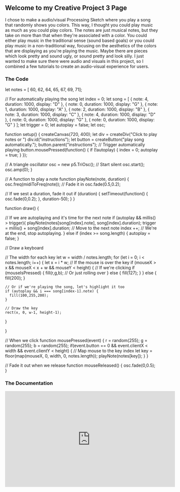 ## Welcome to my Creative Project 3 Page

I chose to make a audio/visual Processing Sketch where you play a song that randomly shows you colors. 
This way, I thought you could play music as much as you could play colors. The notes are just musical
notes, but they take on more than that when they're associated with a color. You could either play 
music in the traditional sense (sound based goals) or you could play music in a non-traditional way, 
focusing on the aesthetics of the colors that are displaying as you're playing the music. Maybe there 
are pieces which look pretty and sound ugly, or sound pretty and look silly. I just wanted to make sure
there were audio and visuals in this project, so I combined a few tutorials to create an audio-visual
experience for users. 



### The Code


let notes = [ 60, 62, 64, 65, 67, 69, 71];

// For automatically playing the song
let index = 0;
let song = [
  { note: 4, duration: 1000, display: "D" },
  { note: 0, duration: 1000, display: "G" },
  { note: 1, duration: 1000, display: "A" },
  { note: 2, duration: 1000, display: "B" },
  { note: 3, duration: 1000, display: "C" },
  { note: 4, duration: 1000, display: "D" },
  { note: 0, duration: 1000, display: "G" },
  { note: 0, duration: 1000, display: "G" }
];
let trigger = 0;
let autoplay = false;
let osc;

function setup() {
  createCanvas(720, 400);
  let div = createDiv("Click to play notes or ")
  div.id("instructions");
  let button = createButton("play song automatically.");
  button.parent("instructions");
  // Trigger automatically playing
  button.mousePressed(function() {
    if (!autoplay) {
      index = 0;
      autoplay = true;
    }
  });

  // A triangle oscillator
  osc = new p5.TriOsc();
  // Start silent
  osc.start();
  osc.amp(0);
}

// A function to play a note
function playNote(note, duration) {
  osc.freq(midiToFreq(note));
  // Fade it in
  osc.fade(0.5,0.2);

  // If we sest a duration, fade it out
  if (duration) {
    setTimeout(function() {
      osc.fade(0,0.2);
    }, duration-50);
  }
}

function draw() {

  // If we are autoplaying and it's time for the next note
  if (autoplay && millis() > trigger){
    playNote(notes[song[index].note], song[index].duration);
    trigger = millis() + song[index].duration;
    // Move to the next note
    index ++;
  // We're at the end, stop autoplaying.
  } else if (index >= song.length) {
    autoplay = false;
  }


  // Draw a keyboard

  // The width for each key
  let w = width / notes.length;
  for (let i = 0; i < notes.length; i++) {
    let x = i * w;
    // If the mouse is over the key
    if (mouseX > x && mouseX < x + w && mouseY < height) {
      // If we're clicking
      if (mouseIsPressed) {
        fill(r,g,b);
      // Or just rolling over
      } else {
        fill(127);
      }
    } else {
      fill(200);
    }

    // Or if we're playing the song, let's highlight it too
    if (autoplay && i === song[index-1].note) {
      fill(100,255,200);
    }

    // Draw the key
    rect(x, 0, w-1, height-1);
  }

}

// When we click
function mousePressed(event) {
    r = random(255);
    g = random(255);
    b = random(255);
  if(event.button == 0 && event.clientX < width && event.clientY < height) {
    // Map mouse to the key index
    let key = floor(map(mouseX, 0, width, 0, notes.length));
    playNote(notes[key]);
  }
}

// Fade it out when we release
function mouseReleased() {
  osc.fade(0,0.5);
}

### The Documentation

<iframe width="560" height="315" src="https://www.youtube.com/embed/8Rol6LgS0m0" title="YouTube video player" frameborder="0" allow="accelerometer; autoplay; clipboard-write; encrypted-media; gyroscope; picture-in-picture" allowfullscreen></iframe>
